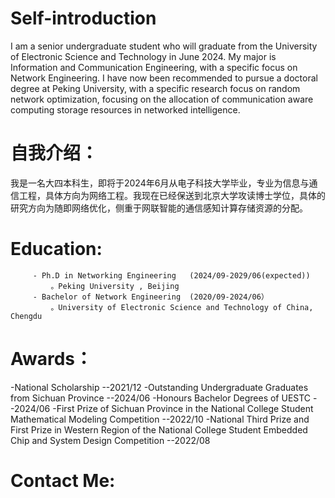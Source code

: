 

Self-introduction
======
I am a senior undergraduate student who will graduate from the University of Electronic Science and Technology in June 2024. My major is Information and Communication Engineering, with a specific focus on Network Engineering. I have now been recommended to pursue a doctoral degree at Peking University, with a specific research focus on random network optimization, focusing on the allocation of communication aware computing storage resources in networked intelligence.

自我介绍：
======
我是一名大四本科生，即将于2024年6月从电子科技大学毕业，专业为信息与通信工程，具体方向为网络工程。我现在已经保送到北京大学攻读博士学位，具体的研究方向为随即网络优化，侧重于网联智能的通信感知计算存储资源的分配。


Education:
======
         - Ph.D in Networking Engineering   (2024/09-2029/06(expected))
             。Peking University , Beijing
         - Bachelor of Network Engineering  (2020/09-2024/06）
             。University of Electronic Science and Technology of China, Chengdu 
Awards：
======
-National Scholarship        --2021/12
-Outstanding Undergraduate Graduates from Sichuan Province          --2024/06
-Honours Bachelor Degrees of UESTC         --2024/06
-First Prize of Sichuan Province in the National College Student Mathematical Modeling Competition         --2022/10
-National Third Prize and First Prize in Western Region of the National College Student Embedded Chip and System Design Competition         --2022/08

Contact Me:
======
[Email]: yuyong_uestc@163.com
